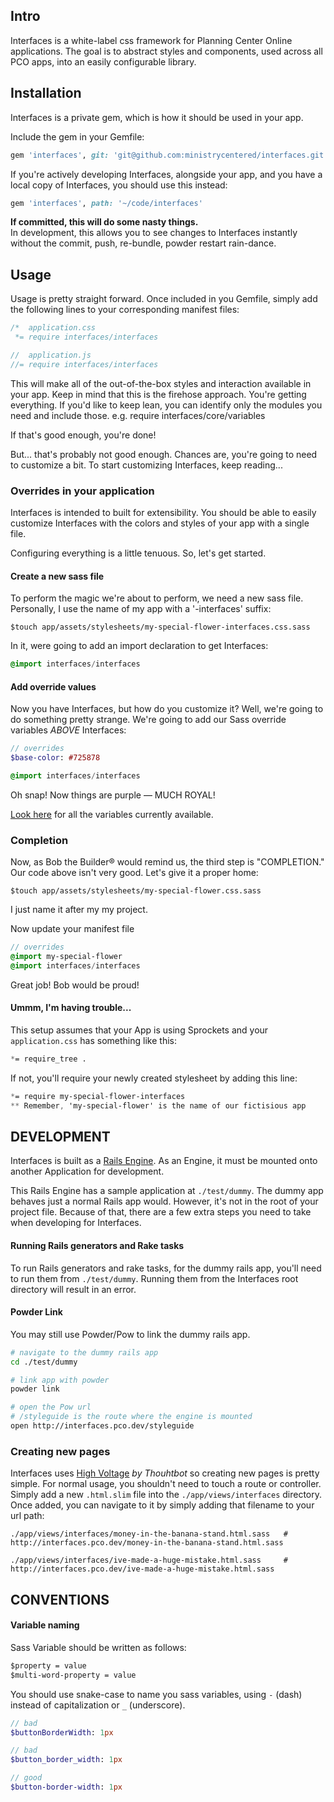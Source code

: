 ## Intro

Interfaces is a white-label css framework for Planning Center Online applications.
The goal is to abstract styles and components, used across all PCO apps, into an
easily configurable library.

## Installation

Interfaces is a private gem, which is how it should be used in your app.

Include the gem in your Gemfile:

```ruby
gem 'interfaces', git: 'git@github.com:ministrycentered/interfaces.git'
```

If you're actively developing Interfaces, alongside your app, and you have a local
copy of Interfaces, you should use this instead:

```ruby
gem 'interfaces', path: '~/code/interfaces'
```

**If committed, this will do some nasty things.**  
In development, this allows you to see changes to Interfaces instantly without the commit, push,
re-bundle, powder restart rain-dance.

## Usage

Usage is pretty straight forward.  Once included in you Gemfile, simply add the
following lines to your corresponding manifest files:

```css
/*  application.css
 *= require interfaces/interfaces
```

```javascript
//  application.js
//= require interfaces/interfaces
```

This will make all of the out-of-the-box styles and interaction available in
your app.  Keep in mind that this is the firehose approach.  You're getting
everything.  If you'd like to keep lean, you can identify only the modules you
need and include those.  e.g. require interfaces/core/variables

If that's good enough, you're done!

But... that's probably not good enough.  Chances are, you're going to need to
customize a bit.  To start customizing Interfaces, keep reading...

### Overrides in your application

Interfaces is intended to built for extensibility.  You should be able to easily
customize Interfaces with the colors and styles of your app with a single
file.

Configuring everything is a little tenuous.  So, let's get
started.

#### Create a new sass file

To perform the magic we're about to perform, we need a new sass file.
Personally, I use the name of my app with a '-interfaces' suffix:

```$touch app/assets/stylesheets/my-special-flower-interfaces.css.sass```

In it, were going to add an import declaration to get Interfaces:

```sass
@import interfaces/interfaces
```

#### Add override values

Now you have Interfaces, but how do you customize it?  Well, we're going to
do something pretty strange.  We're going to add our Sass override variables
*ABOVE* Interfaces:

```sass
// overrides
$base-color: #725878

@import interfaces/interfaces
```

Oh snap!  Now things are purple — MUCH ROYAL!

[Look
here](https://github.com/ministrycentered/interfaces/blob/master/vendor/assets/stylesheets/interfaces/core/_variables.css.sass) for all the variables currently available.

### Completion

Now, as Bob the Builder&reg; would remind us, the third step is "COMPLETION."
Our code above isn't very good.  Let's give it a proper home:

```$touch app/assets/stylesheets/my-special-flower.css.sass```

I just name it after my my project.

Now update your manifest file

```sass
// overrides
@import my-special-flower
@import interfaces/interfaces
```

Great job!  Bob would be proud!

#### Ummm, I'm having trouble...

This setup assumes that your App is using Sprockets and your `application.css`
has something like this:

```css
*= require_tree .
```

If not, you'll require your newly created stylesheet by adding this line:

```css
*= require my-special-flower-interfaces
** Remember, 'my-special-flower' is the name of our fictisious app
```

## DEVELOPMENT

Interfaces is built as a [Rails
Engine](http://edgeapi.rubyonrails.org/classes/Rails/Engine.html).  As an
Engine, it must be mounted onto another Application for development.

This Rails Engine has a sample application at `./test/dummy`.  The dummy app
behaves just a normal Rails app would.  However, it's not in the root of your
project file.  Because of that, there are a few extra steps you need to take
when developing for Interfaces.

#### Running Rails generators and Rake tasks

To run Rails generators and rake tasks, for the dummy rails app, you'll need to
run them from `./test/dummy`.  Running them from the Interfaces root directory
will result in an error.

#### Powder Link

You may still use Powder/Pow to link the dummy rails app.

```bash
# navigate to the dummy rails app
cd ./test/dummy

# link app with powder
powder link

# open the Pow url
# /styleguide is the route where the engine is mounted
open http://interfaces.pco.dev/styleguide
```

### Creating new pages

Interfaces uses [High Voltage](https://github.com/thoughtbot/high_voltage) *by Thouhtbot* so creating new pages is pretty
simple.  For normal usage, you shouldn't need to touch a route or controller.
Simply add a new `.html.slim` file into the `./app/views/interfaces` directory.
Once added, you can navigate to it by simply adding that filename to your url
path:

```
./app/views/interfaces/money-in-the-banana-stand.html.sass   # http://interfaces.pco.dev/money-in-the-banana-stand.html.sass

./app/views/interfaces/ive-made-a-huge-mistake.html.sass     # http://interfaces.pco.dev/ive-made-a-huge-mistake.html.sass
```

## CONVENTIONS

#### Variable naming

Sass Variable should be written as follows:

```sass
$property = value
$multi-word-property = value
```

You should use snake-case to name you sass variables, using `-` (dash) instead
of capitalization or `_` (underscore).

```sass
// bad
$buttonBorderWidth: 1px

// bad
$button_border_width: 1px

// good
$button-border-width: 1px
```
